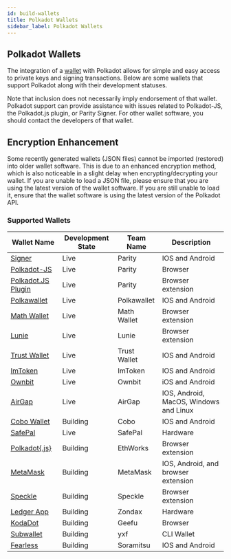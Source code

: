 ```yaml
---
id: build-wallets
title: Polkadot Wallets
sidebar_label: Polkadot Wallets
---
```


## Polkadot Wallets

The integration of a [wallet](https://wiki.polkadot.network/docs/en/glossary#wallet) with Polkadot
allows for simple and easy access to private keys and signing transactions. Below are some wallets
that support Polkadot along with their development statuses.

Note that inclusion does not necessarily imply endorsement of that wallet. Polkadot support can
provide assistance with issues related to Polkadot-JS, the Polkadot.js plugin, or Parity Signer. For
other wallet software, you should contact the developers of that wallet.

## Encryption Enhancement

Some recently generated wallets (JSON files) cannot be imported (restored) into older wallet
software. This is due to an enhanced encryption method, which is also noticeable in a slight delay
when encrypting/decrypting your wallet. If you are unable to load a JSON file, please ensure that
you are using the latest version of the wallet software. If you are still unable to load it, ensure
that the wallet software is using the latest version of the Polkadot API.

### Supported Wallets

| Wallet Name                                                        | Development State | Team Name    | Description                            |
| ------------------------------------------------------------------ | ----------------- | ------------ | -------------------------------------- |
| [Signer](https://www.parity.io/signer/)                            | Live              | Parity       | IOS and Android                        |
| [Polkadot-JS](https://polkadot.js.org/apps/#/accounts)             | Live              | Parity       | Browser                                |
| [Polkadot.JS Plugin](https://github.com/polkadot-js/extension)     | Live              | Parity       | Browser extension                      |
| [Polkawallet](https://polkawallet.io/)                             | Live              | Polkawallet  | IOS and Android                        |
| [Math Wallet](https://www.mathwallet.org/kusama-wallet/en/)        | Live              | Math Wallet  | Browser extension                      |
| [Lunie](https://lunie.io/)                                         | Live              | Lunie        | Browser extension                      |
| [Trust Wallet](https://trustwallet.com/)                           | Live              | Trust Wallet | IOS and Android                        |
| [ImToken](https://token.im/)                                       | Live              | ImToken      | IOS and Android                        |
| [Ownbit](https://ownbit.io/)                                       | Live              | Ownbit       | iOS and Android                        |
| [AirGap](https://airgap.it/)                                       | Live              | AirGap       | IOS, Android, MacOS, Windows and Linux |
| [Cobo Wallet](https://cobo.com/)                                   | Building          | Cobo         | IOS and Android                        |
| [SafePal](https://www.safepal.io/)                                 | Live              | SafePal      | Hardware                               |
| [Polkadot{.js}](https://github.com/EthWorks/extension)             | Building          | EthWorks     | Browser extension                      |
| [MetaMask](https://metamask.io/index.html)                         | Building          | MetaMask     | IOS, Android, and browser extension    |
| [Speckle](https://github.com/GetSpeckle/speckle-browser-extension) | Building          | Speckle      | Browser extension                      |
| [Ledger App](https://zondax.ch/kusama.html#overview)               | Building          | Zondax       | Hardware                               |
| [KodaDot](https://kodadot.netlify.app/#/accounts)                  | Building          | Geefu        | Browser                                |
| [Subwallet](https://github.com/yxf/subwallet)                      | Building          | yxf          | CLI Wallet                             |
| [Fearless](https://soramitsu.co.jp/fearless)                       | Building          | Soramitsu    | IOS and Android                        |
